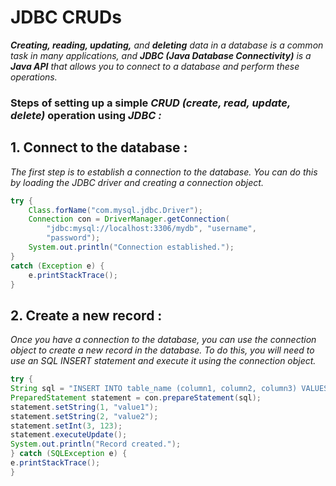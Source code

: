 # JDBC CRUDs
_**Creating, reading, updating,** and **deleting** data in a database is a common task in many applications, and **JDBC (Java Database Connectivity)** is a **Java API** that allows you to connect to a database and perform these operations._

### Steps of setting up a simple _CRUD (create, read, update, delete)_ operation using _JDBC :_
## 1. Connect to the database :
_The first step is to establish a connection to the database. You can do this by loading the JDBC driver and creating a connection object._
```java
try { 
	Class.forName("com.mysql.jdbc.Driver"); 
	Connection con = DriverManager.getConnection( 
		"jdbc:mysql://localhost:3306/mydb", "username", 
		"password"); 
	System.out.println("Connection established."); 
} 
catch (Exception e) { 
	e.printStackTrace(); 
}
```
## 2. Create a new record :
_Once you have a connection to the database, you can use the connection object to create a new record in the database. To do this, you will need to use an SQL INSERT statement and execute it using the connection object._
```java
try { 
String sql = "INSERT INTO table_name (column1, column2, column3) VALUES (?, ?, ?)"; 
PreparedStatement statement = con.prepareStatement(sql); 
statement.setString(1, "value1"); 
statement.setString(2, "value2"); 
statement.setInt(3, 123); 
statement.executeUpdate(); 
System.out.println("Record created."); 
} catch (SQLException e) { 
e.printStackTrace(); 
}
```
